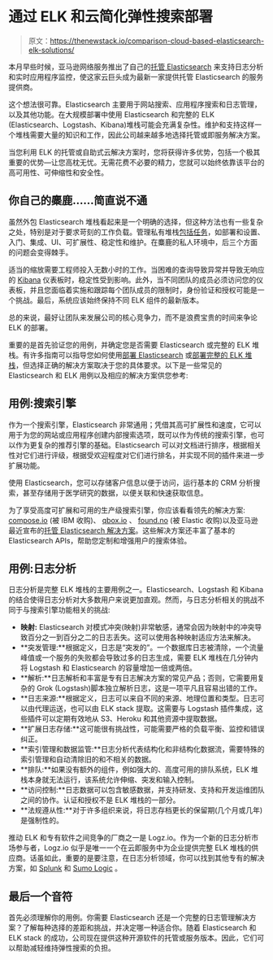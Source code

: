 # 通过 ELK 和云简化弹性搜索部署

> 原文：<https://thenewstack.io/comparison-cloud-based-elasticsearch-elk-solutions/>

本月早些时候，亚马逊网络服务推出了自己的[托管 Elasticsearch](https://aws.amazon.com/blogs/aws/new-amazon-elasticsearch-service/) 来支持日志分析和实时应用程序监控，使这家云巨头成为最新一家提供托管 Elasticsearch 的服务提供商。

这个想法很可靠。Elasticsearch 主要用于网站搜索、应用程序搜索和日志管理，以及其他功能。在大规模部署中使用 Elasticsearch 和完整的 ELK (Elasticsearch、Logstash、Kibana)堆栈可能会充满复杂性。维护和支持这样一个堆栈需要大量的知识和工作，因此公司越来越多地选择托管或即服务解决方案。

当您利用 ELK 的托管或自助式云解决方案时，您将获得许多优势，包括一个极其重要的优势—让您高枕无忧。无需花费不必要的精力，您就可以始终依靠该平台的高可用性、可伸缩性和安全性。

## 你自己的麋鹿……简直说不通

虽然外包 Elasticsearch 堆栈看起来是一个明确的选择，但这种方法也有一些复杂之处，特别是对于要求苛刻的工作负载。管理私有堆栈[包括任务](http://blog.takipi.com/hosted-elasticsearch-the-future-of-your-elk-stack/)，如部署和设置、入门、集成、UI、可扩展性、稳定性和维护。在麋鹿的私人环境中，后三个方面的问题会变得棘手。

适当的缩放需要工程师投入无数小时的工作。当困难的查询导致异常并导致无响应的 [Kibana](https://www.elastic.co/products/kibana) 仪表板时，稳定性受到影响。此外，当不同团队的成员必须访问您的仪表板，并且您面临着实施和跟踪每个团队成员的限制时，身份验证和授权可能是一个挑战。最后，系统应该始终保持不同 ELK 组件的最新版本。

总的来说，最好让团队来发展公司的核心竞争力，而不是浪费宝贵的时间来争论 ELK 的部署。

重要的是首先验证您的用例，并确定您是否需要 Elasticsearch 或完整的 ELK 堆栈。有许多指南可以指导您如何使用[部署 Elasticsearch](https://www.digitalocean.com/community/tutorials/how-to-install-elasticsearch-logstash-and-kibana-4-on-ubuntu-14-04) 或[部署完整的 ELK 堆栈](http://logz.io/blog/install-elk-stack-amazon-aws/)，但选择正确的解决方案取决于您的具体要求。以下是一些常见的 Elasticsearch 和 ELK 用例以及相应的解决方案供您参考:

## 用例:搜索引擎

作为一个搜索引擎，Elasticsearch 非常通用；凭借其高可扩展性和速度，它可以用于为您的网站或应用程序创建内部搜索选项，既可以作为传统的搜索引擎，也可以作为更复杂的推荐引擎的基础。Elasticsearch 可以对文档进行排序，根据相关性对它们进行评级，根据受欢迎程度对它们进行排名，并实现不同的插件来进一步扩展功能。

使用 Elasticsearch，您可以存储客户信息以便于访问，运行基本的 CRM 分析搜索，甚至存储用于医学研究的数据，以便关联和快速获取信息。

为了享受高度可扩展和可用的生产级搜索引擎，你应该看看领先的解决方案: [compose.io](https://www.compose.io/) (被 IBM 收购)、 [qbox.io](https://qbox.io/) 、 [found.no](https://www.elastic.co/found) (被 Elastic 收购)以及亚马逊最近宣布的[托管 Elasticsearch 解决方案](https://aws.amazon.com/about-aws/whats-new/2015/10/introducing-amazon-elasticsearch-service/)。这些解决方案还丰富了基本的 Elasticsearch APIs，帮助您定制和增强用户的搜索体验。

## 用例:日志分析

日志分析是完整 ELK 堆栈的主要用例之一。Elasticsearch、Logstash 和 Kibana 的结合使得日志分析对大多数用户来说更加直观。然而，与日志分析相关的挑战不同于与搜索引擎功能相关的挑战:

*   **映射:** Elasticsearch 对模式冲突(映射)非常敏感，通常会因为映射中的冲突导致百分之一到百分之二的日志丢失。这可以使用各种映射适应方法来解决。
*   **突发管理:**根据定义，日志是“突发的”。一个数据库日志被清除，一个流量峰值或一个服务的失败都会导致过多的日志生成，需要 ELK 堆栈在几分钟内将 Logstash 和 Elasticsearch 的容量增加一倍或两倍。
*   **解析:**日志解析和丰富是专有日志解决方案的常见产品；否则，它需要用复杂的 Grok (Logstash)脚本独立解析日志，这是一项平凡且容易出错的工作。
*   **日志来源:**根据定义，日志可以来自不同的来源、地理位置和类型。日志可以由代理运送，也可以由 ELK stack 提取。这需要与 Logstash 插件集成，这些插件可以定期有效地从 S3、Heroku 和其他资源中提取数据。
*   **扩展日志存储:**这可能很有挑战性，可能需要严格的负载平衡、监控和错误纠正。
*   **索引管理和数据监管:**日志分析代表结构化和非结构化数据流，需要特殊的索引管理和自动清除旧的和不相关的数据。
*   **排队:**如果没有额外的组件，例如强大的、高度可用的排队系统，ELK 堆栈本身就无法运行，该系统允许伸缩、突发和输入控制。
*   **访问控制:**日志数据可以包含敏感数据，并支持研发、支持和开发运维团队之间的协作。认证和授权不是 ELK 堆栈的一部分。
*   **法规遵从性:**对于许多组织来说，将日志存档更长的保留期(几个月或几年)是强制性的。

推动 ELK 和专有软件之间竞争的厂商之一是 Logz.io。作为一个新的日志分析市场参与者，Logz.io 似乎是唯一一个在云即服务中为企业提供完整 ELK 堆栈的供应商。话虽如此，重要的是要注意，在日志分析领域，你可以找到其他专有的解决方案，如 [Splunk](http://www.splunk.com/) 和 [Sumo Logic](https://sumologic.com/) 。

## 最后一个音符

首先必须理解你的用例。你需要 Elasticsearch 还是一个完整的日志管理解决方案？了解每种选择的差距和挑战，并决定哪一种适合你。随着 Elasticsearch 和 ELK stack 的成功，公司现在提供这种开源软件的托管或服务版本。因此，它们可以帮助减轻维持弹性搜索的负担。

<svg xmlns:xlink="http://www.w3.org/1999/xlink" viewBox="0 0 68 31" version="1.1"><title>Group</title> <desc>Created with Sketch.</desc></svg>